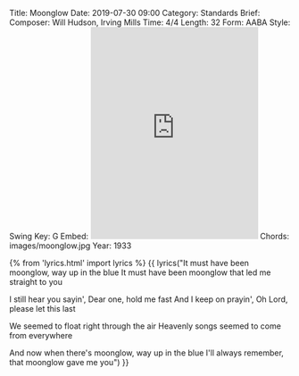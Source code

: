 Title: Moonglow
Date: 2019-07-30 09:00
Category: Standards
Brief:
Composer: Will Hudson, Irving Mills
Time: 4/4
Length: 32
Form: AABA
Style: Swing
Key: G
Embed: <iframe src="https://open.spotify.com/embed/user/thatdavidmiller/playlist/1spgy7uFbIW0RehSWwTmd0" width="300" height="380" frameborder="0" allowtransparency="true" allow="encrypted-media"></iframe>
Chords: images/moonglow.jpg
Year: 1933

{% from 'lyrics.html' import lyrics %}
{{ lyrics("It must have been moonglow, way up in the blue
It must have been moonglow that led me straight to you

I still hear you sayin', Dear one, hold me fast
And I keep on prayin', Oh Lord, please let this last

We seemed to float right through the air
Heavenly songs seemed to come from everywhere

And now when there's moonglow, way up in the blue
I'll always remember, that moonglow gave me you") }}
